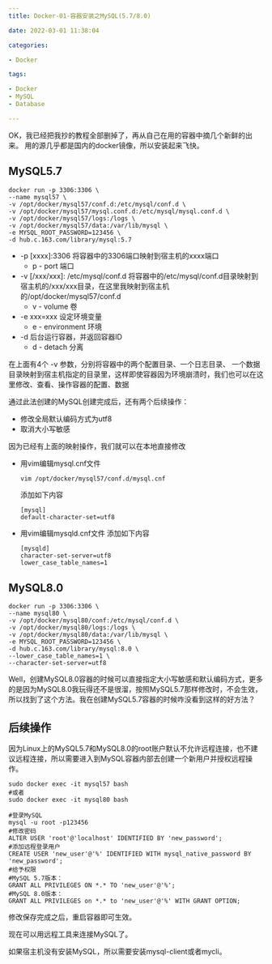 ```yaml
---
title: Docker-01-容器安装之MySQL(5.7/8.0)

date: 2022-03-01 11:38:04

categories:

- Docker

tags:

- Docker
- MySQL
- Database

---
```


OK，我已经把我抄的教程全部删掉了，再从自己在用的容器中摘几个新鲜的出来。 用的源几乎都是国内的docker镜像，所以安装起来飞快。

## MySQL5.7

```shell
docker run -p 3306:3306 \
--name mysql57 \
-v /opt/docker/mysql57/conf.d:/etc/mysql/conf.d \
-v /opt/docker/mysql57/mysql.conf.d:/etc/mysql/mysql.conf.d \
-v /opt/docker/mysql57/logs:/logs \
-v /opt/docker/mysql57/data:/var/lib/mysql \
-e MYSQL_ROOT_PASSWORD=123456 \
-d hub.c.163.com/library/mysql:5.7
```

- -p [xxxx]:3306 将容器中的3306端口映射到宿主机的xxxx端口
    - p - port 端口
- -v [/xxx/xxx]: /etc/mysql/conf.d 将容器中的/etc/mysql/conf.d目录映射到宿主机的/xxx/xxx目录，在这里我映射到宿主机的/opt/docker/mysql57/conf.d
    - v - volume 卷
- -e xxx=xxx 设定环境变量
    - e - environment 环境
- -d 后台运行容器，并返回容器ID
    - d - detach 分离

在上面有4个 -v 参数，分别将容器中的两个配置目录、一个日志目录、 一个数据目录映射到宿主机指定的目录里，这样即使容器因为环境崩溃时，我们也可以在这里修改、查看、操作容器的配置、数据

通过此法创建的MySQL创建完成后，还有两个后续操作：

- 修改全局默认编码方式为utf8
- 取消大小写敏感

因为已经有上面的映射操作，我们就可以在本地直接修改

- 用vim编辑mysql.cnf文件
  ```bash
  vim /opt/docker/mysql57/conf.d/mysql.cnf
  ```

  添加如下内容

  ```shell
  [mysql]
  default-character-set=utf8
  ```

- 用vim编辑mysqld.cnf文件 添加如下内容
  ```shell
  [mysqld]
  character-set-server=utf8
  lower_case_table_names=1
  ```

## MySQL8.0

```shell
docker run -p 3306:3306 \
--name mysql80 \
-v /opt/docker/mysql80/conf:/etc/mysql/conf.d \
-v /opt/docker/mysql80/logs:/logs \
-v /opt/docker/mysql80/data:/var/lib/mysql \
-e MYSQL_ROOT_PASSWORD=123456 \
-d hub.c.163.com/library/mysql:8.0 \
--lower_case_table_names=1 \
--character-set-server=utf8
```

Well，创建MySQL8.0容器的时候可以直接指定大小写敏感和默认编码方式，更多的是因为MySQL8.0我玩得还不是很溜，按照MySQL5.7那样修改时，不会生效，所以找到了这个方法。我在创建MySQL5.7容器的时候咋没看到这样的好方法？

## 后续操作

因为Linux上的MySQL5.7和MySQL8.0的root账户默认不允许远程连接，也不建议远程连接，所以需要进入到MySQL容器内部去创建一个新用户并授权远程操作。

```shell
sudo docker exec -it mysql57 bash
#或者
sudo docker exec -it mysql80 bash
```

```shell
#登录MySQL
mysql -u root -p123456
#修改密码
ALTER USER 'root'@'localhost' IDENTIFIED BY 'new_password';
#添加远程登录用户
CREATE USER 'new_user'@'%' IDENTIFIED WITH mysql_native_password BY 'new_password';
#给予权限
#MySQL 5.7版本：
GRANT ALL PRIVILEGES ON *.* TO 'new_user'@'%';
#MySQL 8.0版本：
GRANT ALL PRIVILEGES on *.* to 'new_user'@'%' WITH GRANT OPTION;
```

修改保存完成之后，重启容器即可生效。

现在可以用远程工具来连接MySQL了。

如果宿主机没有安装MySQL，所以需要安装mysql-client或者mycli。

